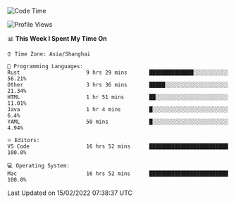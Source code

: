<!--START_SECTION:waka-->
![Code Time](http://img.shields.io/badge/Code%20Time-992%20hrs%2056%20mins-blue)

![Profile Views](http://img.shields.io/badge/Profile%20Views-32-blue)

📊 **This Week I Spent My Time On** 

```text
⌚︎ Time Zone: Asia/Shanghai

💬 Programming Languages: 
Rust                     9 hrs 29 mins       ██████████████░░░░░░░░░░░   56.21% 
Other                    3 hrs 36 mins       █████░░░░░░░░░░░░░░░░░░░░   21.34% 
HTML                     1 hr 51 mins        ██░░░░░░░░░░░░░░░░░░░░░░░   11.01% 
Java                     1 hr 4 mins         █░░░░░░░░░░░░░░░░░░░░░░░░   6.4% 
YAML                     50 mins             █░░░░░░░░░░░░░░░░░░░░░░░░   4.94%

🔥 Editors: 
VS Code                  16 hrs 52 mins      █████████████████████████   100.0%

💻 Operating System: 
Mac                      16 hrs 52 mins      █████████████████████████   100.0%

```


 Last Updated on 15/02/2022 07:38:37 UTC
<!--END_SECTION:waka-->
